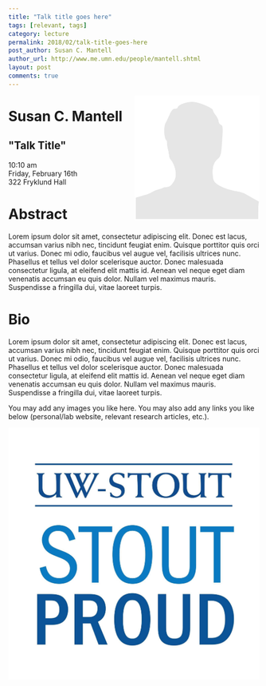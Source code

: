 ```yaml
---
title: "Talk title goes here"
tags: [relevant, tags]
category: lecture
permalink: 2018/02/talk-title-goes-here
post_author: Susan C. Mantell
author_url: http://www.me.umn.edu/people/mantell.shtml
layout: post
comments: true
---
```


<!-- This is for your headshot. -->
<img align="right" width="250px" src="/images/date-name.png" alt="Susan C. Mantell"/>  

# Susan C. Mantell  
## "Talk Title"
10:10 am  
Friday, February 16th  
322 Fryklund Hall  



# Abstract

Lorem ipsum dolor sit amet, consectetur adipiscing elit. Donec est lacus, accumsan varius nibh nec, tincidunt feugiat enim. Quisque porttitor quis orci ut varius. Donec mi odio, faucibus vel augue vel, facilisis ultrices nunc. Phasellus et tellus vel dolor scelerisque auctor. Donec malesuada consectetur ligula, at eleifend elit mattis id. Aenean vel neque eget diam venenatis accumsan eu quis dolor. Nullam vel maximus mauris. Suspendisse a fringilla dui, vitae laoreet turpis.

# Bio

Lorem ipsum dolor sit amet, consectetur adipiscing elit. Donec est lacus, accumsan varius nibh nec, tincidunt feugiat enim. Quisque porttitor quis orci ut varius. Donec mi odio, faucibus vel augue vel, facilisis ultrices nunc. Phasellus et tellus vel dolor scelerisque auctor. Donec malesuada consectetur ligula, at eleifend elit mattis id. Aenean vel neque eget diam venenatis accumsan eu quis dolor. Nullam vel maximus mauris. Suspendisse a fringilla dui, vitae laoreet turpis.

You may add any images you like here. You may also add any links you like below (personal/lab website, relevant research articles, etc.).

![Image example](/images/logo.jpg)

